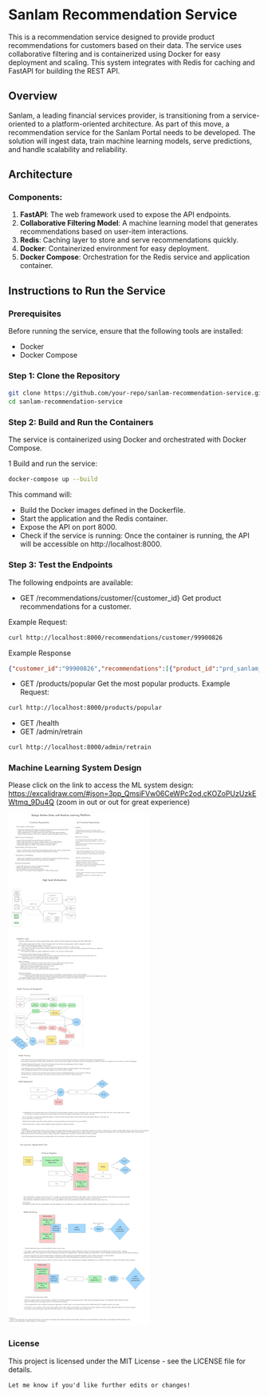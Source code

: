 # Sanlam Recommendation Service

This is a recommendation service designed to provide product recommendations for customers based on their data. The service uses collaborative filtering and is containerized using Docker for easy deployment and scaling. This system integrates with Redis for caching and FastAPI for building the REST API.

## Overview

Sanlam, a leading financial services provider, is transitioning from a service-oriented to a platform-oriented architecture. As part of this move, a recommendation service for the Sanlam Portal needs to be developed. The solution will ingest data, train machine learning models, serve predictions, and handle scalability and reliability.

## Architecture

### Components:
1. **FastAPI**: The web framework used to expose the API endpoints.
2. **Collaborative Filtering Model**: A machine learning model that generates recommendations based on user-item interactions.
3. **Redis**: Caching layer to store and serve recommendations quickly.
4. **Docker**: Containerized environment for easy deployment.
5. **Docker Compose**: Orchestration for the Redis service and application container.


## Instructions to Run the Service

### Prerequisites

Before running the service, ensure that the following tools are installed:
- Docker
- Docker Compose

### Step 1: Clone the Repository

```bash
git clone https://github.com/your-repo/sanlam-recommendation-service.git
cd sanlam-recommendation-service
```
### Step 2: Build and Run the Containers
The service is containerized using Docker and orchestrated with Docker Compose.

1 Build and run the service:
```bash
docker-compose up --build
```
This command will:
- Build the Docker images defined in the Dockerfile.
- Start the application and the Redis container.
- Expose the API on port 8000.
- Check if the service is running: Once the container is running, the API will be accessible on http://localhost:8000.

### Step 3: Test the Endpoints

The following endpoints are available:

- GET /recommendations/customer/{customer_id}
Get product recommendations for a customer.

Example Request:
```bash
curl http://localhost:8000/recommendations/customer/99900826
```

Example Response
```json
{"customer_id":"99900826","recommendations":[{"product_id":"prd_sanlam_funeral_cover","product_name":"Funeral Cover","score":0.0},{"product_id":"prd_sanlam_life_insurance","product_name":"Life Insurance","score":0.0},{"product_id":"prd_sanlam_personal_loans","product_name":"Personal Loans","score":0.0}],"model_version":"1.0.0","timestamp":"2025-03-09T22:26:36.351589"}
```

- GET /products/popular
Get the most popular products.
Example Request:
```bash
curl http://localhost:8000/products/popular
```

- GET /health
- GET /admin/retrain
```bash
curl http://localhost:8000/admin/retrain
```

### Machine Learning System Design

Please click on the link to access the ML system design: https://excalidraw.com/#json=3pp_QmsiFVw06CeWPc2od,cKOZoPUzUzkEWtmq_9Du4Q  (zoom in out or out for great experience)


![System Architecture](system_design_doc/sanlam_system_design.png)


### License

This project is licensed under the MIT License - see the LICENSE file for details.

```vbnet
Let me know if you'd like further edits or changes!
```